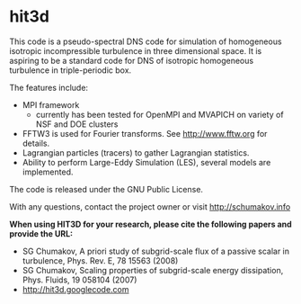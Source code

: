 # hit3d #

This code is a pseudo-spectral DNS code for simulation of homogeneous isotropic incompressible turbulence in three dimensional space. It is aspiring to be a standard code for DNS of isotropic homogeneous turbulence in triple-periodic box.

The features include:
  * MPI framework
    * currently has been tested for OpenMPI and MVAPICH on variety of NSF and DOE clusters
  * FFTW3 is used for Fourier transforms. See http://www.fftw.org for details.
  * Lagrangian particles (tracers) to gather Lagrangian statistics.
  * Ability to perform Large-Eddy Simulation (LES), several models are implemented.

The code is released under the GNU Public License.

With any questions, contact the project owner or visit http://schumakov.info

**When using HIT3D for your research, please cite the following papers and provide the URL:**
  * SG Chumakov, A priori study of subgrid-scale flux of a passive scalar in turbulence, Phys. Rev. E, 78 15563 (2008)
  * SG Chumakov, Scaling properties of subgrid-scale energy dissipation, Phys. Fluids, 19 058104 (2007)
  * http://hit3d.googlecode.com
